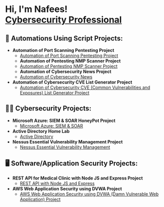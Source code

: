 <h1>Hi, I'm Nafees! <br/><a href="https://github.com/anwarsyed1"> <a href="https://www.linkedin.com/in/anwarullahsyed/">Cybersecurity Professional</a></h1>
  
<h2>🔁 Automations Using Script Projects:</h2>
  

- <b>Automation of Port Scanning Pentesting Project</b>
  - [Automation of Port Scanning Pentesting Project](https://github.com/nafees094/Automation-of-Port-Scanning-Pentesting)
  - <b>Automation of Pentesting NMP Scanner Project</b>
  - [Automation of Pentesting NMP Scanner Project](https://github.com/nafees094/Automation-of-Pentesting-NMP-Scanner-Project)
  - <b>Automation of Cybersecurity News Project</b>
  - [Automation of Cybersecurity News](https://github.com/nafees094/Automation-of-Cybersecurity-News-with-Python-Script-Project)
- <b>Automation of Cybersecurity CVE List Generator Project</b>
  - [Automation of Cybersecurity CVE (Common Vulnerabilities and Exposures) List Generator Project]()


<h2>👨‍💻 Cybersecurity Projects:</h2>

- <b>Microsoft Azure: SIEM & SOAR HoneyPot Project</b>
  - [Microsoft Azure: SIEM & SOAR](https://github.com/nafees094/Microsoft-Azure-SIEM-SOAR-Project)
- <b>Active Directory Home Lab</b>
  - [Active Directory]()
- <b>Nessus Essential Vulnerability Management Project</b>
  - [Nessus Essential Vulnerability Management]()

<h2>🖥️ Software/Application Security Projects:</h2>

- <b>REST API for Medical Clinic with Node JS and Express Project</b>
  - [REST API with Node JS and Express]()
- <b>AWS Web Application Security using DVWA Project</b>
  - [AWS Web Application Security using DVWA (Damn Vulnerable Web Application) Project]()
 

